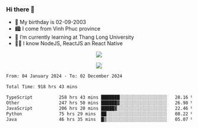 ### Hi there 👋
- 🎂 My birthday is 02-09-2003
- 🏙️ I come from Vinh Phuc province
- 🌱 I’m currently learning at Thang Long University
- 🧑‍💻 I know NodeJS, ReactJS an React Native
<p align="center"><img src="https://github-readme-stats.vercel.app/api?username=tmquang0209&show_icons=true&theme=gradient"></p>
<p align="center"><img src="https://github-readme-stats.vercel.app/api/top-langs/?username=tmquang0209&hide=scss,css&langs_count=10"></p>
<!--START_SECTION:waka-->

```txt
From: 04 January 2024 - To: 02 December 2024

Total Time: 918 hrs 43 mins

TypeScript          258 hrs 43 mins ███████░░░░░░░░░░░░░░░░░░   28.16 %
Other               247 hrs 50 mins ██████▓░░░░░░░░░░░░░░░░░░   26.98 %
JavaScript          206 hrs 20 mins █████▓░░░░░░░░░░░░░░░░░░░   22.46 %
Python              75 hrs 29 mins  ██░░░░░░░░░░░░░░░░░░░░░░░   08.22 %
Java                46 hrs 35 mins  █▒░░░░░░░░░░░░░░░░░░░░░░░   05.07 %
```

<!--END_SECTION:waka-->
